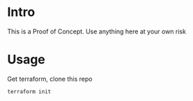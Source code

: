 # Intro

This is a Proof of Concept. Use anything here at your own risk

# Usage

Get terraform, clone this repo

```
terraform init
```
